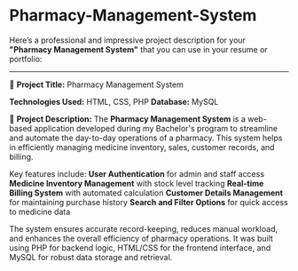 # Pharmacy-Management-System
Here’s a professional and impressive project description for your **"Pharmacy Management System"** that you can use in your resume or portfolio:

---

📌 **Project Title:** Pharmacy Management System

**Technologies Used:** HTML, CSS, PHP
**Database:** MySQL

📝 **Project Description:**
The **Pharmacy Management System** is a web-based application developed during my Bachelor's program to streamline and automate the day-to-day operations of a pharmacy. This system helps in efficiently managing medicine inventory, sales, customer records, and billing.

Key features include:
 **User Authentication** for admin and staff access
 **Medicine Inventory Management** with stock level tracking
 **Real-time Billing System** with automated calculation
 **Customer Details Management** for maintaining purchase history
 **Search and Filter Options** for quick access to medicine data

The system ensures accurate record-keeping, reduces manual workload, and enhances the overall efficiency of pharmacy operations. It was built using PHP for backend logic, HTML/CSS for the frontend interface, and MySQL for robust data storage and retrieval.
